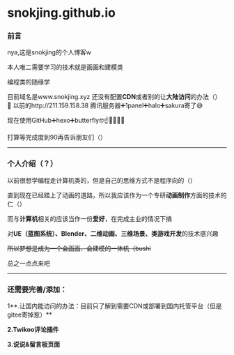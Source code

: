 # snokjing.github.io

### 前言

nya,这是snokjing的个人博客w

本人唯二需要学习的技术就是画画和建模类

编程类的随缘学

目前域名是www.snokjing.xyz
还没有配置**CDN**或者别的让**大陆访问**的办法（）
🧐
以前的http://211.159.158.38 腾讯服务器➕1panel➕halo➕sakura寄了😅

现在使用GitHub➕hexo➕butterfly🤓☝️🥰🥰🥰🥰

打算等完成度到90再告诉朋友们（）

---

### 个人介绍（？）

以前很想学编程走计算机类的，但是自己的思维方式不是程序向的（）

直到现在已经踏上了动画的道路，所以我应该作为一个专研**动画制作**方面的技术的仁（）

而与**计算机**相关的应该当作一份**爱好**，在完成主业的情况下搞

对**UE（蓝图系统）、Blender、二维动画、三维场景、类游戏开发**的技术感兴趣

~~所以梦想是成为一个会画画、会建模的一体机（bushi~~

总之一点点来吧

---

### 还需要完善/添加：

1**.让国内能访问的办法：目前只了解到需要CDN或部署到国内托管平台（但是gitee寄掉惹）**

**2.Twikoo评论插件**

**3.说说&留言板页面**
